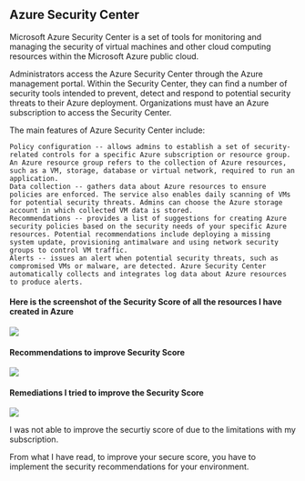 ## Azure Security Center

Microsoft Azure Security Center is a set of tools for monitoring and managing the security of virtual machines and other cloud computing resources within the Microsoft Azure public cloud.

Administrators access the Azure Security Center through the Azure management portal. Within the Security Center, they can find a number of security tools intended to prevent, detect and respond to potential security threats to their Azure deployment. Organizations must have an Azure subscription to access the Security Center.

The main features of Azure Security Center include:

    Policy configuration -- allows admins to establish a set of security-related controls for a specific Azure subscription or resource group. An Azure resource group refers to the collection of Azure resources, such as a VM, storage, database or virtual network, required to run an application.
    Data collection -- gathers data about Azure resources to ensure policies are enforced. The service also enables daily scanning of VMs for potential security threats. Admins can choose the Azure storage account in which collected VM data is stored.
    Recommendations -- provides a list of suggestions for creating Azure security policies based on the security needs of your specific Azure resources. Potential recommendations include deploying a missing system update, provisioning antimalware and using network security groups to control VM traffic.
    Alerts -- issues an alert when potential security threats, such as compromised VMs or malware, are detected. Azure Security Center automatically collects and integrates log data about Azure resources to produce alerts.

#### Here is the screenshot of the Security Score of all the resources I have created in Azure

![](https://github.com/AncyThomas-dev/WilldanInterview/blob/main/Azure%20Security%20Center/Images/AzureSecurityScore.png)

#### Recommendations to improve Security Score

![](https://github.com/AncyThomas-dev/WilldanInterview/blob/main/Azure%20Security%20Center/Images/Recommendations.png)

#### Remediations I tried to improve the Security Score

![](https://github.com/AncyThomas-dev/WilldanInterview/blob/main/Azure%20Security%20Center/Images/Remediations.png)

I was not able to improve the securtiy score of due to the limitations with my subscription.

From what I have read, to improve your secure score, you have to implement the security recommendations for your environment. 

